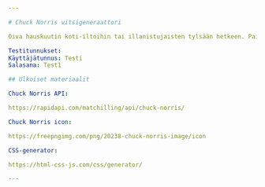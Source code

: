 ```yaml
---

# Chuck Norris vitsigeneraattori

Oiva hauskuutin koti-iltoihin tai illanistujaisten tylsään hetkeen. Painat vain shufflea ja uusi Chuck Norris aiheinen vitsi ilmestyy ruudulle. Halutessasi, voit parhaat vitsit tallentaa suosikkeihin.

Testitunnukset: 
Käyttäjätunnus: Testi
Salasana: Test1

## Ulkoiset materiaalit

Chuck Norris API:

https://rapidapi.com/matchilling/api/chuck-norris/

Chuck Norris icon:

https://freepngimg.com/png/20238-chuck-norris-image/icon

CSS-generator:

https://html-css-js.com/css/generator/

---
```

